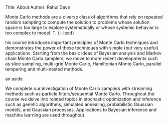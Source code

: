Title: About
Author: Rahul Dave


Monte Carlo methods are a diverse class of algorithms that rely on repeated random sampling to compute the solution to problems whose solution space is too large to explore systematically or whose systemic behavior is too complex to model. T.
{: .lead}

his course introduces important principles of Monte Carlo techniques and demonstrates the power of these techniques with simple (but very useful) applications. Starting from the basic ideas of Bayesian analysis and Markov chain Monte Carlo samplers, we move to more recent developments such as slice sampling, multi-grid Monte Carlo, Hamiltonian Monte Carlo, parallel tempering and multi-nested methods. 

<div class="aside"> an aside </div>

We complete our investigation of Monte Carlo samplers with streaming methods such as particle filters/sequential Monte Carlo. Throughout the course we delve into related topics in stochastic optimization and inference such as genetic algorithms, simulated annealing, probabilistic Gaussian models, and Gaussian processes. Applications to Bayesian inference and machine learning are used throughout.  